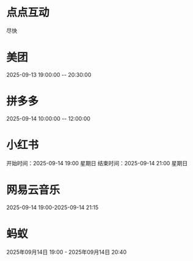 # 点点互动
尽快
# 美团
2025-09-13 19:00:00 -- 20:30:00
# 拼多多
2025-09-14 10:00:00 -- 12:00:00
# 小红书
开始时间：2025-09-14 19:00 星期日
结束时间：2025-09-14 21:00 星期日
# 网易云音乐
2025-09-14 19:00-2025-09-14 21:15
# 蚂蚁
2025年09月14日 19:00 - 2025年09月14日 20:40
<!--stackedit_data:
eyJoaXN0b3J5IjpbMjA4MzUyNzE5LC0xMjM1NTU2Njk1LDE0MD
c0MDUxMDUsMTM1NzI2NDQ2Ml19
-->